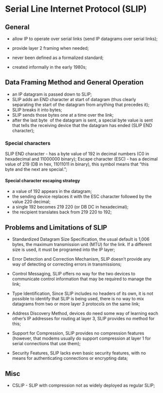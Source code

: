 # Serial Line Internet Protocol (SLIP) 

## General

- allow IP to operate over serial links (send IP datagrams over serial links);

- provide layer 2 framing when needed;

- never been defined as a formalized standard;

- created informally in the early 1980s;

## Data Framing Method and General Operation

- an IP datagram is passed down to SLIP;
- SLIP adds an END character at start of datagram (thus clearly separating the start of the datagram from anything that precedes it);
- SLIP breaks it into bytes;
- SLIP sends those bytes one at a time over the link;
- after the last byte  of the datagram is sent, a special byte value is sent that tells the receiving device that the 
datagram has ended (SLIP END character);   

### Special characters

SLIP END character - has a byte value of 192 in decimal numbers (C0 in hexadecimal and 11000000 binary);
Escape character (ESC) - has a decimal value of 219 (DB in hex, 11011011 in binary), this symbol means that “this byte and the next are special.”;

#### Special character escaping strategy 

- a value of 192 appears in the datagram;
- the sending device replaces it with the ESC character followed by the value 220 decimal;
- a single 192 becomes 219 220 (or DB DC in hexadecimal);
- the recipient translates back from 219 220 to 192;

## Problems and Limitations of SLIP  

- Standardized Datagram Size Specification, the usual default is 1,006 bytes, the maximum transmission unit (MTU) for the link. If a different size is used, it must be programed into the IP layer;

- Error Detection and Correction Mechanism, SLIP doesn’t provide any way of detecting or correcting errors in transmissions; 

- Control Messaging, SLIP offers no way for the two devices to communicate control information that may be required to manage the link;

- Type Identification, Since SLIP includes no headers of its own, it is not possible to identify that SLIP is being used, there is no way to mix datagrams from two or more layer 3 protocols on the same link; 

- Address Discovery Method, devices do need some way of learning each other’s IP addresses for routing at layer 3, SLIP provides no method for this;

- Support for Compression, SLIP provides no compression features (however, that modems usually do support compression at layer 1 for serial connections that use them); 

- Security Features, SLIP lacks even basic security features, with no means for authenticating connections or encrypting data;

## Misc

- CSLIP - SLIP with compression not as widely deployed as regular SLIP;
